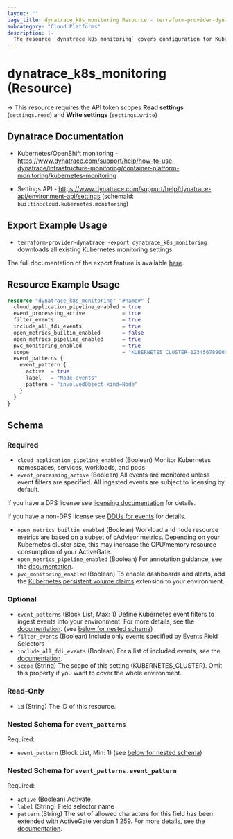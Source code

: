 ```yaml
---
layout: ""
page_title: dynatrace_k8s_monitoring Resource - terraform-provider-dynatrace"
subcategory: "Cloud Platforms"
description: |-
  The resource `dynatrace_k8s_monitoring` covers configuration for Kubernetes monitoring settings
---
```


# dynatrace_k8s_monitoring (Resource)

-> This resource requires the API token scopes **Read settings** (`settings.read`) and **Write settings** (`settings.write`)

## Dynatrace Documentation

- Kubernetes/OpenShift monitoring - https://www.dynatrace.com/support/help/how-to-use-dynatrace/infrastructure-monitoring/container-platform-monitoring/kubernetes-monitoring

- Settings API - https://www.dynatrace.com/support/help/dynatrace-api/environment-api/settings (schemaId: `builtin:cloud.kubernetes.monitoring`)

## Export Example Usage

- `terraform-provider-dynatrace -export dynatrace_k8s_monitoring` downloads all existing Kubernetes monitoring settings

The full documentation of the export feature is available [here](https://registry.terraform.io/providers/dynatrace-oss/dynatrace/latest/docs/guides/export-v2).

## Resource Example Usage

```terraform
resource "dynatrace_k8s_monitoring" "#name#" {
  cloud_application_pipeline_enabled = true
  event_processing_active            = true
  filter_events                      = true
  include_all_fdi_events             = true
  open_metrics_builtin_enabled       = false
  open_metrics_pipeline_enabled      = true
  pvc_monitoring_enabled             = true
  scope                              = "KUBERNETES_CLUSTER-1234567890000000"
  event_patterns {
    event_pattern {
      active  = true
      label   = "Node events"
      pattern = "involvedObject.kind=Node"
    }
  }
}
```

<!-- schema generated by tfplugindocs -->
## Schema

### Required

- `cloud_application_pipeline_enabled` (Boolean) Monitor Kubernetes namespaces, services, workloads, and pods
- `event_processing_active` (Boolean) All events are monitored unless event filters are specified. All ingested events are subject to licensing by default.

If you have a DPS license see [licensing documentation](https://dt-url.net/cee34zj) for details.

If you have a non-DPS license see [DDUs for events](https://dt-url.net/5n03vcu) for details.
- `open_metrics_builtin_enabled` (Boolean) Workload and node resource metrics are based on a subset of cAdvisor metrics. Depending on your Kubernetes cluster size, this may increase the CPU/memory resource consumption of your ActiveGate.
- `open_metrics_pipeline_enabled` (Boolean) For annotation guidance, see the [documentation](https://dt-url.net/g42i0ppw).
- `pvc_monitoring_enabled` (Boolean) To enable dashboards and alerts, add the [Kubernetes persistent volume claims](ui/hub/ext/com.dynatrace.extension.kubernetes-pvc) extension to your environment.

### Optional

- `event_patterns` (Block List, Max: 1) Define Kubernetes event filters to ingest events into your environment. For more details, see the [documentation](https://dt-url.net/2201p0u). (see [below for nested schema](#nestedblock--event_patterns))
- `filter_events` (Boolean) Include only events specified by Events Field Selectors
- `include_all_fdi_events` (Boolean) For a list of included events, see the [documentation](https://dt-url.net/l61d02no).
- `scope` (String) The scope of this setting (KUBERNETES_CLUSTER). Omit this property if you want to cover the whole environment.

### Read-Only

- `id` (String) The ID of this resource.

<a id="nestedblock--event_patterns"></a>
### Nested Schema for `event_patterns`

Required:

- `event_pattern` (Block List, Min: 1) (see [below for nested schema](#nestedblock--event_patterns--event_pattern))

<a id="nestedblock--event_patterns--event_pattern"></a>
### Nested Schema for `event_patterns.event_pattern`

Required:

- `active` (Boolean) Activate
- `label` (String) Field selector name
- `pattern` (String) The set of allowed characters for this field has been extended with ActiveGate version 1.259. For more details, see the [documentation](https://dt-url.net/7h23wuk#set-up-event-field-selectors).
 
